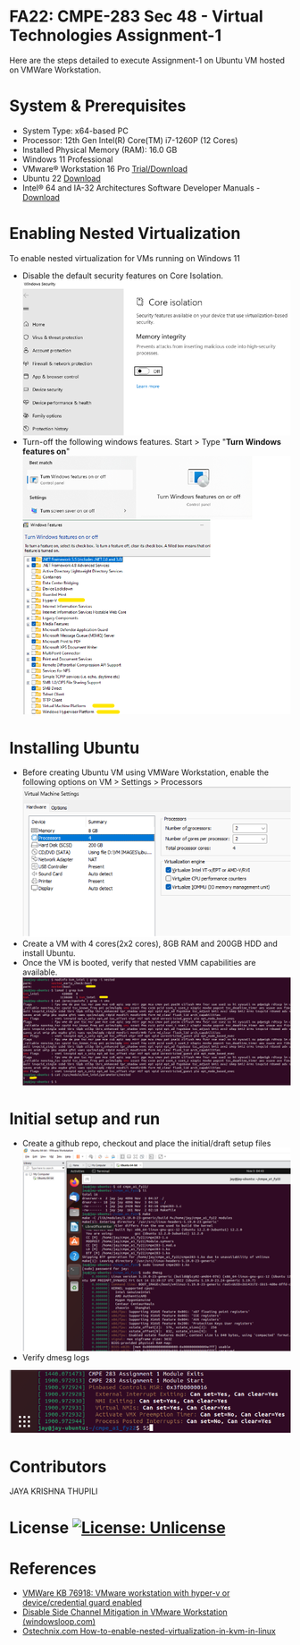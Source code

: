 # FA22: CMPE-283 Sec 48 - Virtual Technologies Assignment-1 
Here are the steps detailed to execute Assignment-1 on Ubuntu VM hosted on VMWare Workstation.
# System & Prerequisites
- System Type:	x64-based PC
- Processor: 12th Gen Intel(R) Core(TM) i7-1260P (12 Cores)
- Installed Physical Memory (RAM): 16.0 GB
- Windows 11 Professional
- VMware® Workstation 16 Pro [Trial/Download](https://www.vmware.com/products/workstation-pro.html)
- Ubuntu 22 [Download](https://releases.ubuntu.com/22.10/ubuntu-22.10-live-server-amd64.iso?_ga=2.70008919.652567418.1667472597-1208328021.1667382980)
- Intel® 64 and IA-32 Architectures Software Developer Manuals - [Download](https://www.intel.com/content/www/us/en/developer/articles/technical/intel-sdm.html)
# Enabling Nested Virtualization
To enable nested virtualization for VMs running on Windows 11
- Disable the default security features on Core Isolation.
![](resources/1.Disable%20Core%20Isolation.png)
- Turn-off the following windows features. Start > Type "**Turn Windows features on**"
![](resources/2.Turn%20off%20windows%20features.png)
# Installing Ubuntu
- Before creating Ubuntu VM using VMWare Workstation, enable the following options on VM > Settings > Processors 
![](resources/3.Enable%20Intel%20VT-x.png)
- Create a VM with 4 cores(2x2 cores), 8GB RAM and 200GB HDD and install Ubuntu.
- Once the VM is booted, verify that nested VMM capabilities are available. 
![](resources/4.Verify%20nested%20VMM%20features.png)
# Initial setup and run
- Create a github repo, checkout and place the initial/draft setup files
![](resources/5.Initial_setup.png)
- Verify dmesg logs

 ![](resources/6.sudo%20dmesg.png)
# Contributors
JAYA KRISHNA THUPILI
# License  [![License: Unlicense](https://camo.githubusercontent.com/a0f44681d578ce545f4614325d26eac4036b273d21a61de5293af355cb969bac/68747470733a2f2f696d672e736869656c64732e696f2f62616467652f6c6963656e73652d556e6c6963656e73652d626c75652e737667)](http://unlicense.org/) 
# References
- [VMWare KB 76918:  VMware workstation with hyper-v or device/credential guard enabled](https://kb.vmware.com/s/article/76918)
- [Disable Side Channel Mitigation in VMware Workstation (windowsloop.com)](https://windowsloop.com/disable-side-channel-mitigation-in-vmware/#:~:text=1%20First%2C%20open%20the%20VMware%20application.%20You%20can,re-open%20VMware%20Workstation%20to%20fully%20apply%20the%20changes.)
- [Ostechnix.com How-to-enable-nested-virtualization-in-kvm-in-linux](https://ostechnix.com/how-to-enable-nested-virtualization-in-kvm-in-linux/)
